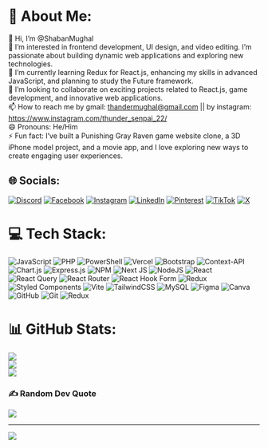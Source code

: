 # 💫 About Me:
👋 Hi, I’m @ShabanMughal<br>👀 I’m interested in frontend development, UI design, and video editing. I’m passionate about building dynamic web applications and exploring new technologies.<br>🌱 I’m currently learning Redux for React.js, enhancing my skills in advanced JavaScript, and planning to study the Future framework.<br>💞️ I’m looking to collaborate on exciting projects related to React.js, game development, and innovative web applications.<br>📫 How to reach me by gmail: thandermughal@gmail.com || by instagram: https://www.instagram.com/thunder_senpai_22/<br>😄 Pronouns: He/Him<br>⚡ Fun fact: I’ve built a Punishing Gray Raven game website clone, a 3D iPhone model project, and a movie app, and I love exploring new ways to create engaging user experiences.


## 🌐 Socials:
[![Discord](https://img.shields.io/badge/Discord-%237289DA.svg?logo=discord&logoColor=white)](https://discord.gg/f4QuGEfA) [![Facebook](https://img.shields.io/badge/Facebook-%231877F2.svg?logo=Facebook&logoColor=white)](https://facebook.com/profile.php?id=100092369052667&mibextid=ZbWKwL) [![Instagram](https://img.shields.io/badge/Instagram-%23E4405F.svg?logo=Instagram&logoColor=white)](https://instagram.com/thunder_senpai_22) [![LinkedIn](https://img.shields.io/badge/LinkedIn-%230077B5.svg?logo=linkedin&logoColor=white)](https://linkedin.com/in/shaban-mughal-27386a2a9) [![Pinterest](https://img.shields.io/badge/Pinterest-%23E60023.svg?logo=Pinterest&logoColor=white)](https://pinterest.com/thandermughal) [![TikTok](https://img.shields.io/badge/TikTok-%23000000.svg?logo=TikTok&logoColor=white)](https://tiktok.com/@thunder_senpai22) [![X](https://img.shields.io/badge/X-black.svg?logo=X&logoColor=white)](https://x.com/ThunderMughalyt) 

# 💻 Tech Stack:
![JavaScript](https://img.shields.io/badge/javascript-%23323330.svg?style=for-the-badge&logo=javascript&logoColor=%23F7DF1E) ![PHP](https://img.shields.io/badge/php-%23777BB4.svg?style=for-the-badge&logo=php&logoColor=white) ![PowerShell](https://img.shields.io/badge/PowerShell-%235391FE.svg?style=for-the-badge&logo=powershell&logoColor=white) ![Vercel](https://img.shields.io/badge/vercel-%23000000.svg?style=for-the-badge&logo=vercel&logoColor=white) ![Bootstrap](https://img.shields.io/badge/bootstrap-%238511FA.svg?style=for-the-badge&logo=bootstrap&logoColor=white) ![Context-API](https://img.shields.io/badge/Context--Api-000000?style=for-the-badge&logo=react) ![Chart.js](https://img.shields.io/badge/chart.js-F5788D.svg?style=for-the-badge&logo=chart.js&logoColor=white) ![Express.js](https://img.shields.io/badge/express.js-%23404d59.svg?style=for-the-badge&logo=express&logoColor=%2361DAFB) ![NPM](https://img.shields.io/badge/NPM-%23CB3837.svg?style=for-the-badge&logo=npm&logoColor=white) ![Next JS](https://img.shields.io/badge/Next-black?style=for-the-badge&logo=next.js&logoColor=white) ![NodeJS](https://img.shields.io/badge/node.js-6DA55F?style=for-the-badge&logo=node.js&logoColor=white) ![React](https://img.shields.io/badge/react-%2320232a.svg?style=for-the-badge&logo=react&logoColor=%2361DAFB) ![React Query](https://img.shields.io/badge/-React%20Query-FF4154?style=for-the-badge&logo=react%20query&logoColor=white) ![React Router](https://img.shields.io/badge/React_Router-CA4245?style=for-the-badge&logo=react-router&logoColor=white) ![React Hook Form](https://img.shields.io/badge/React%20Hook%20Form-%23EC5990.svg?style=for-the-badge&logo=reacthookform&logoColor=white) ![Redux](https://img.shields.io/badge/redux-%23593d88.svg?style=for-the-badge&logo=redux&logoColor=white) ![Styled Components](https://img.shields.io/badge/styled--components-DB7093?style=for-the-badge&logo=styled-components&logoColor=white) ![Vite](https://img.shields.io/badge/vite-%23646CFF.svg?style=for-the-badge&logo=vite&logoColor=white) ![TailwindCSS](https://img.shields.io/badge/tailwindcss-%2338B2AC.svg?style=for-the-badge&logo=tailwind-css&logoColor=white) ![MySQL](https://img.shields.io/badge/mysql-4479A1.svg?style=for-the-badge&logo=mysql&logoColor=white) ![Figma](https://img.shields.io/badge/figma-%23F24E1E.svg?style=for-the-badge&logo=figma&logoColor=white) ![Canva](https://img.shields.io/badge/Canva-%2300C4CC.svg?style=for-the-badge&logo=Canva&logoColor=white) ![GitHub](https://img.shields.io/badge/github-%23121011.svg?style=for-the-badge&logo=github&logoColor=white) ![Git](https://img.shields.io/badge/git-%23F05033.svg?style=for-the-badge&logo=git&logoColor=white) ![Redux](https://img.shields.io/badge/redux-%23593d88.svg?style=for-the-badge&logo=redux&logoColor=white)
# 📊 GitHub Stats:
![](https://github-readme-stats.vercel.app/api?username=ShabanMughal&theme=github_dark&hide_border=false&include_all_commits=false&count_private=false)<br/>
![](https://github-readme-streak-stats.herokuapp.com/?user=ShabanMughal&theme=github_dark&hide_border=false)<br/>
![](https://github-readme-stats.vercel.app/api/top-langs/?username=ShabanMughal&theme=github_dark&hide_border=false&include_all_commits=false&count_private=false&layout=compact)

### ✍️ Random Dev Quote
![](https://quotes-github-readme.vercel.app/api?type=horizontal&theme=dark)

---
[![](https://visitcount.itsvg.in/api?id=ShabanMughal&icon=0&color=0)](https://visitcount.itsvg.in)

<!-- Proudly created with GPRM ( https://gprm.itsvg.in ) -->
